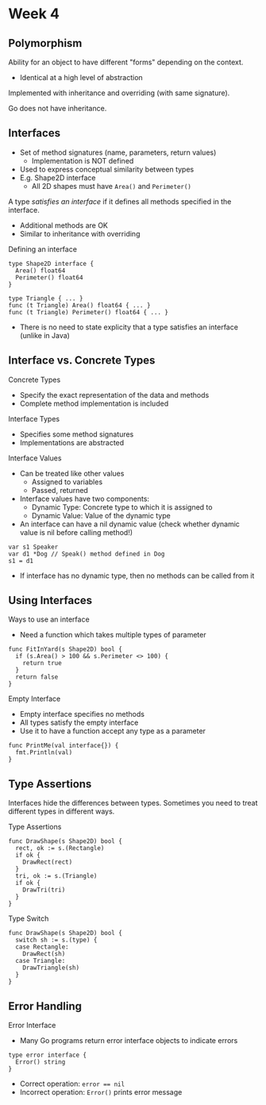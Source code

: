 # Week 4

## Polymorphism

Ability for an object to have different "forms" depending on the context.

- Identical at a high level of abstraction

Implemented with inheritance and overriding (with same signature).

Go does not have inheritance.

## Interfaces

- Set of method signatures (name, parameters, return values)
  - Implementation is NOT defined
- Used to express conceptual similarity between types
- E.g. Shape2D interface
  - All 2D shapes must have `Area()` and `Perimeter()`

A type _satisfies an interface_ if it defines all methods specified in the interface.

- Additional methods are OK
- Similar to inheritance with overriding

Defining an interface

```
type Shape2D interface {
  Area() float64
  Perimeter() float64
}

type Triangle { ... }
func (t Triangle) Area() float64 { ... }
func (t Triangle) Perimeter() float64 { ... }
```

- There is no need to state explicity that a type satisfies an interface (unlike in Java)

## Interface vs. Concrete Types

Concrete Types

- Specify the exact representation of the data and methods
- Complete method implementation is included

Interface Types

- Specifies some method signatures
- Implementations are abstracted

Interface Values

- Can be treated like other values
  - Assigned to variables
  - Passed, returned
- Interface values have two components:
  - Dynamic Type: Concrete type to which it is assigned to
  - Dynamic Value: Value of the dynamic type
- An interface can have a nil dynamic value (check whether dynamic value is nil before calling method!)

```
var s1 Speaker
var d1 *Dog // Speak() method defined in Dog
s1 = d1
```

- If interface has no dynamic type, then no methods can be called from it

## Using Interfaces

Ways to use an interface

- Need a function which takes multiple types of parameter

```
func FitInYard(s Shape2D) bool {
  if (s.Area() > 100 && s.Perimeter <> 100) {
    return true
  }
  return false
}
```

Empty Interface

- Empty interface specifies no methods
- All types satisfy the empty interface
- Use it to have a function accept any type as a parameter

```
func PrintMe(val interface{}) {
  fmt.Println(val)
}
```

## Type Assertions

Interfaces hide the differences between types. Sometimes you need to treat different types in different ways.

Type Assertions

```
func DrawShape(s Shape2D) bool {
  rect, ok := s.(Rectangle)
  if ok {
    DrawRect(rect)
  }
  tri, ok := s.(Triangle)
  if ok {
    DrawTri(tri)
  }
}
```

Type Switch

```
func DrawShape(s Shape2D) bool {
  switch sh := s.(type) {
  case Rectangle:
    DrawRect(sh)
  case Triangle:
    DrawTriangle(sh)
  }
}
```

## Error Handling

Error Interface

- Many Go programs return error interface objects to indicate errors

```
type error interface {
  Error() string
}
```

- Correct operation: `error == nil`
- Incorrect operation: `Error()` prints error message

